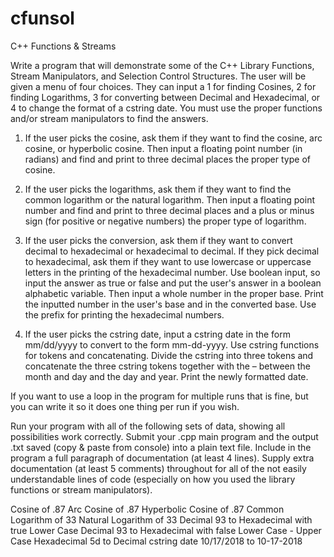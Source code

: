 # cfunsol


C++ Functions & Streams 

Write a program that will demonstrate some of the C++ Library Functions, Stream Manipulators, and Selection Control Structures.  The user will be given a menu of four choices.  They can input a 1 for finding Cosines, 2 for finding Logarithms, 3 for converting between Decimal and Hexadecimal, or 4 to change the format of a cstring date.  You must use the proper functions and/or stream manipulators to find the answers.

1.	If the user picks the cosine, ask them if they want to find the cosine, arc cosine, or hyperbolic cosine.  Then input a floating point number (in radians) and find and print to three decimal places the proper type of cosine. 

2.	If the user picks the logarithms, ask them if they want to find the common logarithm or the natural logarithm.  Then input a floating point number and find and print to three decimal places and a plus or minus sign (for positive or negative numbers) the proper type of logarithm.

3.	If the user picks the conversion, ask them if they want to convert decimal to hexadecimal or hexadecimal to decimal.  If they pick decimal to hexadecimal, ask them if they want to use lowercase or uppercase letters in the printing of the hexadecimal number.  Use boolean input, so input the answer as true or false and put the user's answer in a boolean alphabetic variable.  Then input a whole number in the proper base.  Print the inputted number in the user's base and in the converted base.  Use the prefix for printing the hexadecimal numbers.

4.	If the user picks the cstring date, input a cstring date in the form mm/dd/yyyy to convert to the form mm-dd-yyyy.  Use cstring functions for tokens and concatenating.  Divide the cstring into three tokens and concatenate the three cstring tokens together with the – between the month and day and the day and year.  Print the newly formatted date.   

If you want to use a loop in the program for multiple runs that is fine, but you can write it so it does one thing per run if you wish.

Run your program with all of the following sets of data, showing all possibilities work correctly.  Submit your .cpp main program and the output .txt saved (copy & paste from console) into a plain text file.  Include in the program a full paragraph of documentation (at least 4 lines).  Supply extra documentation (at least 5 comments) throughout for all of the not easily understandable lines of code (especially on how you used the library functions or stream manipulators). 

Cosine of .87
Arc Cosine of .87
Hyperbolic Cosine of .87
Common Logarithm of 33
Natural Logarithm of 33
Decimal 93 to Hexadecimal with true Lower Case
Decimal 93 to Hexadecimal with false Lower Case - Upper Case
Hexadecimal 5d to Decimal
cstring date 10/17/2018 to 10-17-2018

